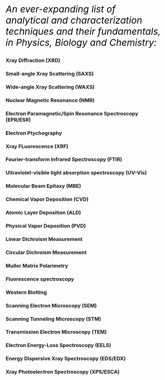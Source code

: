 <p style="font-size:30px; color:#000000;"><i>An ever-expanding list of analytical and characterization techniques and their fundamentals, in Physics, Biology and Chemistry:</i></p>

### Xray Diffraction (XRD)

### Small-angle Xray Scattering (SAXS)

### Wide-angle Xray Scattering (WAXS)

### Nuclear Magnetic Resonance (NMR)

### Electron Paramagnetic/Spin Resonance Spectroscopy (EPR/ESR)

### Electron Ptychography

### Xray FLuorescence (XRF)

### Fourier-transform Infrared Spectroscopy (FTIR)

### Ultraviolet-visible light absorption spectroscopy (UV-Vis)

### Molecular Beam Epitaxy (MBE)

### Chemical Vapor Deposition (CVD)

### Atomic Layer Deposition (ALD)

### Physical Vapor Deposition (PVD)

### Linear Dichroism Measurement

### Circular Dichroism Measurement

### Muller Matrix Polarimetry

### Fluorescence spectroscopy

### Western Blotting

### Scanning Electron Microscopy (SEM)

### Scanning Tunneling Microscopy (STM)

### Transmission Electron Microscopy (TEM)

### Electron Energy-Loss Spectroscopy (EELS)

### Energy Dispersive Xray Spectroscopy (EDS/EDX)

### Xray Photoelectron Spectroscopy (XPS/ESCA)